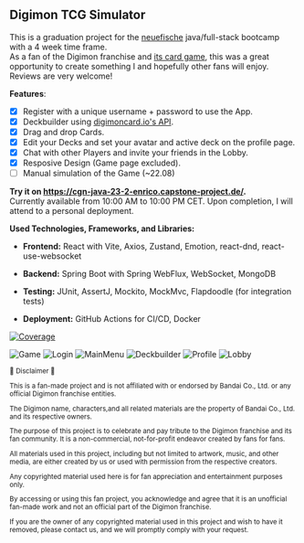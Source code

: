 Digimon TCG Simulator
---

This is a graduation project for the [neuefische](https://www.neuefische.de/en) java/full-stack bootcamp with a 4 week time frame.  
As a fan of the Digimon franchise and [its card game](https://world.digimoncard.com/), this was a great opportunity to create something I and hopefully other fans will enjoy.
Reviews are very welcome!

**Features**:
- [x] Register with a unique username + password to use the App.
- [x] Deckbuilder using [digimoncard.io's API](https://documenter.getpostman.com/view/14059948/TzecB4fH).
- [x] Drag and drop Cards. 
- [x] Edit your Decks and set your avatar and active deck on the profile page.
- [x] Chat with other Players and invite your friends in the Lobby.
- [x] Resposive Design (Game page excluded).
- [ ] Manual simulation of the Game (~22.08)

**Try it on https://cgn-java-23-2-enrico.capstone-project.de/.**  
Currently available from 10:00 AM to 10:00 PM CET. Upon completion, I will attend to a personal deployment.

**Used Technologies, Frameworks, and Libraries:**

- **Frontend:** React with Vite, Axios, Zustand, Emotion, react-dnd, react-use-websocket

- **Backend:** Spring Boot with Spring WebFlux, WebSocket, MongoDB

- **Testing:** JUnit, AssertJ, Mockito, MockMvc, Flapdoodle (for integration tests)

- **Deployment:** GitHub Actions for CI/CD, Docker

[![Coverage](https://sonarcloud.io/api/project_badges/measure?project=we-kaito_digimon-tcg-simulator-backend&metric=coverage)](https://sonarcloud.io/summary/new_code?id=we-kaito_digimon-tcg-simulator-backend)

![Game](https://cdn.discordapp.com/attachments/1044771748303884288/1141219676819554355/image.png)
![Login](https://cdn.discordapp.com/attachments/1044771748303884288/1135661456906530877/image.png) ![MainMenu](https://cdn.discordapp.com/attachments/1044771748303884288/1135661720774377662/image.png) ![Deckbuilder](https://cdn.discordapp.com/attachments/1044771748303884288/1135663067301171261/image.png) ![Profile](https://cdn.discordapp.com/attachments/1044771748303884288/1135664253295149127/image.png)
![Lobby](https://cdn.discordapp.com/attachments/1044771748303884288/1138686209800028211/image.png)




 <sub>
  🚧 Disclaimer 🚧
   
This is a fan-made project and is not affiliated with or endorsed by Bandai Co., Ltd. or any official Digimon franchise entities. 
   
   The Digimon name, characters,and all related materials are the property of Bandai Co., Ltd. and its respective owners.

The purpose of this project is to celebrate and pay tribute to the Digimon franchise and its fan community. It is a non-commercial, not-for-profit endeavor created by fans for fans.

All materials used in this project, including but not limited to artwork, music, and other media, are either created by us or used with permission from the respective creators. 

Any copyrighted material used here is for fan appreciation and entertainment purposes only.

By accessing or using this fan project, you acknowledge and agree that it is an unofficial fan-made work and not an official part of the Digimon franchise.

If you are the owner of any copyrighted material used in this project and wish to have it removed, please contact us, and we will promptly comply with your request.
</sub>
